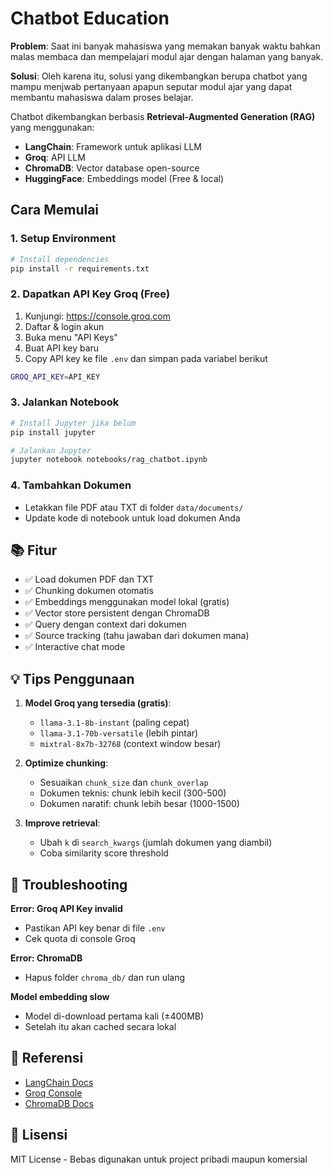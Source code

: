 # Chatbot Education

**Problem**: Saat ini banyak mahasiswa yang memakan banyak waktu bahkan malas membaca dan mempelajari modul ajar dengan halaman yang banyak.

**Solusi**: Oleh karena itu, solusi yang dikembangkan berupa chatbot yang mampu menjwab pertanyaan apapun seputar modul ajar yang dapat membantu mahasiswa dalam proses belajar.

Chatbot dikembangkan berbasis **Retrieval-Augmented Generation (RAG)** yang menggunakan:
- **LangChain**: Framework untuk aplikasi LLM
- **Groq**: API LLM
- **ChromaDB**: Vector database open-source
- **HuggingFace**: Embeddings model (Free & local)

## Cara Memulai

### 1. Setup Environment
```bash
# Install dependencies
pip install -r requirements.txt
```

### 2. Dapatkan API Key Groq (Free)

1. Kunjungi: https://console.groq.com
2. Daftar & login akun
3. Buka menu "API Keys"
4. Buat API key baru
5. Copy API key ke file `.env` dan simpan pada variabel berikut
```bash
GROQ_API_KEY=API_KEY
```

### 3. Jalankan Notebook
```bash
# Install Jupyter jika belum
pip install jupyter

# Jalankan Jupyter
jupyter notebook notebooks/rag_chatbot.ipynb
```

### 4. Tambahkan Dokumen

- Letakkan file PDF atau TXT di folder `data/documents/`
- Update kode di notebook untuk load dokumen Anda

## 📚 Fitur

- ✅ Load dokumen PDF dan TXT
- ✅ Chunking dokumen otomatis
- ✅ Embeddings menggunakan model lokal (gratis)
- ✅ Vector store persistent dengan ChromaDB
- ✅ Query dengan context dari dokumen
- ✅ Source tracking (tahu jawaban dari dokumen mana)
- ✅ Interactive chat mode

## 💡 Tips Penggunaan

1. **Model Groq yang tersedia (gratis)**:
   - `llama-3.1-8b-instant` (paling cepat)
   - `llama-3.1-70b-versatile` (lebih pintar)
   - `mixtral-8x7b-32768` (context window besar)

2. **Optimize chunking**:
   - Sesuaikan `chunk_size` dan `chunk_overlap`
   - Dokumen teknis: chunk lebih kecil (300-500)
   - Dokumen naratif: chunk lebih besar (1000-1500)

3. **Improve retrieval**:
   - Ubah `k` di `search_kwargs` (jumlah dokumen yang diambil)
   - Coba similarity score threshold

## 🔧 Troubleshooting

**Error: Groq API Key invalid**
- Pastikan API key benar di file `.env`
- Cek quota di console Groq

**Error: ChromaDB**
- Hapus folder `chroma_db/` dan run ulang

**Model embedding slow**
- Model di-download pertama kali (±400MB)
- Setelah itu akan cached secara lokal

## 📖 Referensi

- [LangChain Docs](https://python.langchain.com/)
- [Groq Console](https://console.groq.com/)
- [ChromaDB Docs](https://docs.trychroma.com/)

## 📝 Lisensi

MIT License - Bebas digunakan untuk project pribadi maupun komersial